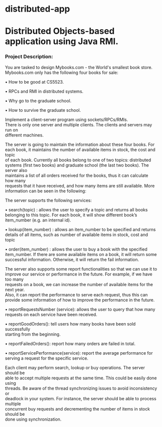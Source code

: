 # distributed-app
<h1><strong>Distributed Objects-based application using Java RMI.</strong></h1>

<h3>Project	Description:</h3>
You	are tasked	to	design	Mybooks.com - the	World's	smallest	book	store.	
Mybooks.com only	has	the	following four	books	for	sale:	

• How	to	be	good	at CS5523.

• RPCs	and RMI in	distributed	systems.

• Why	go	to	the	graduate	school.

• How	to	survive the graduate	school.

Implement	a	client-server	program	using	sockets/RPCs/RMIs.	
There	is	only	one	server and multiple	clients. The	clients	and	servers	may	run	on	
different	machines.	

The	server	is	going	to	maintain	the	information	about	these	four	books.
For	each	book,	it	maintains	the	number	of available items	in	stock,	the	cost	and	topic	
of	each book.	Currently	all	books belong	to	one	of	two	topics:	distributed	systems	
(first	two	books)	and	graduate	school	(the	last	two	books).	The	server	also	
maintains	a	list	of	all orders	received	for	the	books,	thus	it can	calculate	how	many	
requests that	it	have	received,	and	how	many items	are	still	available.	More	
information can	be	seen	in	the	following:

The	server	supports	the	following services:	

• search(topic) : allows	the	user	to	specify	a	topic	and	returns	all	books
belonging	to	this	topic.	For	each	book,	it	will	show different	book’s
item_number	(e.g.	an internal	id).

• lookup(item_number)	: allows	an	item_number	to	be	specified	and	returns	
details	of	all	items,	such	as	number	of	available	items	in	stock,	cost and	topic

• order(item_number)	: allows	the	user	to	buy	a	book	with	the	specified	
item_number.	If	there	are	some	available	items	on	a	book,	it	will	return	some	
successful	information.	Otherwise,	it	will	return	the	fail	information.	

The	server	also	supports	some	report	functionalities	so	that	we	can	use	it	to	
improve	our	service	or	performance	in	the	future.		For	example,	if	we	have	too	many	
requests	on	a book,	we	can	increase	the	number	of	available	items	for	the	next	year.	
Also,	it	can	report	the	performance	to	serve	each	request,	thus	this	can	provide	
some	information	of	how	to	improve	the	performance	in	the	future.	

• reportRequestsNumber	(service):	allows	the	user	to	query	that	how	many	
requests	on	each	service	have	been	received.	

• reportGoodOrders():	tell	users	how	many	books	have	been	sold	successfully	
starting	from	the	beginning.

• reportFailedOrders():	report	how	many	orders	are	failed	in	total.

• reportServicePerformance(service):	report	the	average	performance	for	
serving	a	request	for the	specific	service.

Each	client may perform	search,	lookup	or buy	operations.	The	server	should	be	
able	to	accept	multiple	requests	at	the	same	time.	This	could	be	easily	done	using	
threads.	Be	aware	of	the	thread	synchronizing	issues	to	avoid	inconsistency	or	
deadlock	in	your	system.	For	instance,	the server	should	be	able	to	process	multiple	
concurrent	buy requests	and	decrementing	the	number	of	items	in	stock	should	be	
done	using	synchronization.	
